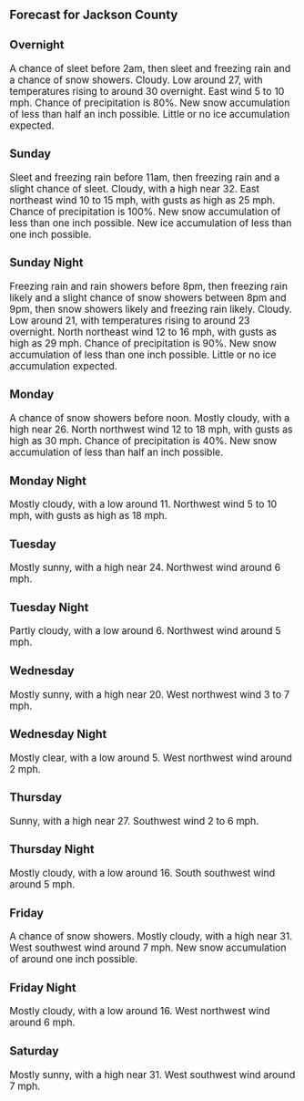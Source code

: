 <div>
   <h2>Forecast for Jackson County</h2>
   <p>
      <div style="font-size:120%">
         <h3>Overnight</h3>A chance of sleet before 2am, then sleet and freezing rain and a chance of snow showers. Cloudy. Low around 27, with temperatures
         rising to around 30 overnight. East wind 5 to 10 mph. Chance of precipitation is 80%. New snow accumulation of less than half
         an inch possible. Little or no ice accumulation expected.<br></div>
   </p>
   <p>
      <div style="font-size:120%">
         <h3>Sunday</h3>Sleet and freezing rain before 11am, then freezing rain and a slight chance of sleet. Cloudy, with a high near 32. East northeast
         wind 10 to 15 mph, with gusts as high as 25 mph. Chance of precipitation is 100%. New snow accumulation of less than one inch
         possible. New ice accumulation of less than one inch possible.<br></div>
   </p>
   <p>
      <div style="font-size:120%">
         <h3>Sunday Night</h3>Freezing rain and rain showers before 8pm, then freezing rain likely and a slight chance of snow showers between 8pm and 9pm,
         then snow showers likely and freezing rain likely. Cloudy. Low around 21, with temperatures rising to around 23 overnight.
         North northeast wind 12 to 16 mph, with gusts as high as 29 mph. Chance of precipitation is 90%. New snow accumulation of
         less than one inch possible. Little or no ice accumulation expected.<br></div>
   </p>
   <p>
      <div style="font-size:120%">
         <h3>Monday</h3>A chance of snow showers before noon. Mostly cloudy, with a high near 26. North northwest wind 12 to 18 mph, with gusts as
         high as 30 mph. Chance of precipitation is 40%. New snow accumulation of less than half an inch possible.<br></div>
   </p>
   <p>
      <div style="font-size:120%">
         <h3>Monday Night</h3>Mostly cloudy, with a low around 11. Northwest wind 5 to 10 mph, with gusts as high as 18 mph.<br></div>
   </p>
   <p>
      <div style="font-size:120%">
         <h3>Tuesday</h3>Mostly sunny, with a high near 24. Northwest wind around 6 mph.<br></div>
   </p>
   <p>
      <div style="font-size:120%">
         <h3>Tuesday Night</h3>Partly cloudy, with a low around 6. Northwest wind around 5 mph.<br></div>
   </p>
   <p>
      <div style="font-size:120%">
         <h3>Wednesday</h3>Mostly sunny, with a high near 20. West northwest wind 3 to 7 mph.<br></div>
   </p>
   <p>
      <div style="font-size:120%">
         <h3>Wednesday Night</h3>Mostly clear, with a low around 5. West northwest wind around 2 mph.<br></div>
   </p>
   <p>
      <div style="font-size:120%">
         <h3>Thursday</h3>Sunny, with a high near 27. Southwest wind 2 to 6 mph.<br></div>
   </p>
   <p>
      <div style="font-size:120%">
         <h3>Thursday Night</h3>Mostly cloudy, with a low around 16. South southwest wind around 5 mph.<br></div>
   </p>
   <p>
      <div style="font-size:120%">
         <h3>Friday</h3>A chance of snow showers. Mostly cloudy, with a high near 31. West southwest wind around 7 mph. New snow accumulation of around
         one inch possible.<br></div>
   </p>
   <p>
      <div style="font-size:120%">
         <h3>Friday Night</h3>Mostly cloudy, with a low around 16. West northwest wind around 6 mph.<br></div>
   </p>
   <p>
      <div style="font-size:120%">
         <h3>Saturday</h3>Mostly sunny, with a high near 31. West southwest wind around 7 mph.<br></div>
   </p>
</div>